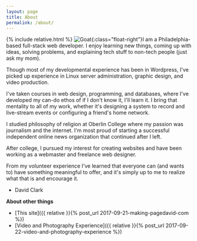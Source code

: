 ```yaml
---
layout: page
title: About
permalink: /about/
---
```

{% include relative.html %}
![Goat]({{relative}}/assets/goat.png){:class="float-right"}I am a Philadelphia-based full-stack web developer. I enjoy learning new things, coming up with ideas, solving problems, and explaining tech stuff to non-tech people (just ask my mom).

Though most of my developmental experience has been in Wordpress, I've picked up experience in Linux server administration, graphic design, and video production.

I've taken courses in web design, programming, and databases, where I've developed my can-do ethos of if I don't know it, I'll learn it. I bring that mentality to all of my work, whether it's designing a system to record and live-stream events or configuring a friend's home network.

I studied philosophy of religion at Oberlin College where my passion was journalism and the internet. I'm most proud of starting a successful independent online news organization that continued after I left.

After college, I pursued my interest for creating websites and have been working as a webmaster and freelance web designer.

From my volunteer experience I've learned that everyone can (and wants to) have something meaningful to offer, and it's simply up to me to realize what that is and encourage it.

- David Clark

**About other things**
- [This site]({{ relative }}{% post_url 2017-09-21-making-pagedavid-com %})
- [Video and Photography Experience]({{ relative }}{% post_url 2017-09-22-video-and-photography-experience %})